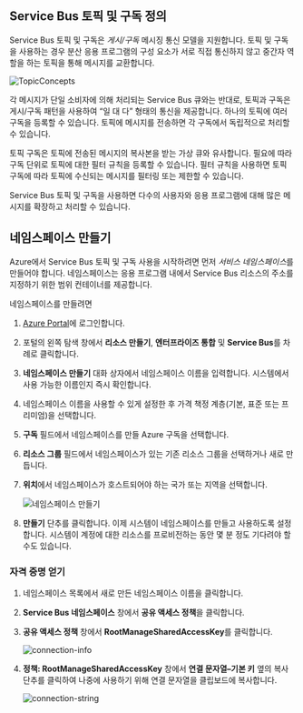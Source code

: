 ## <a name="what-are-service-bus-topics-and-subscriptions"></a>Service Bus 토픽 및 구독 정의
Service Bus 토픽 및 구독은 *게시/구독* 메시징 통신 모델을 지원합니다. 토픽 및 구독을 사용하는 경우 분산 응용 프로그램의 구성 요소가 서로 직접 통신하지 않고 중간자 역할을 하는 토픽을 통해 메시지를 교환합니다.

![TopicConcepts](./media/howto-service-bus-topics/sb-topics-01.png)

각 메시지가 단일 소비자에 의해 처리되는 Service Bus 큐와는 반대로, 토픽과 구독은 게시/구독 패턴을 사용하여 “일 대 다” 형태의 통신을 제공합니다. 하나의 토픽에 여러 구독을 등록할 수 있습니다. 토픽에 메시지를 전송하면 각 구독에서 독립적으로 처리할 수 있습니다.

토픽 구독은 토픽에 전송된 메시지의 복사본을 받는 가상 큐와 유사합니다. 필요에 따라 구독 단위로 토픽에 대한 필터 규칙을 등록할 수 있습니다. 필터 규칙을 사용하면 토픽 구독에 따라 토픽에 수신되는 메시지를 필터링 또는 제한할 수 있습니다.

Service Bus 토픽 및 구독을 사용하면 다수의 사용자와 응용 프로그램에 대해 많은 메시지를 확장하고 처리할 수 있습니다.

## <a name="create-a-namespace"></a>네임스페이스 만들기
Azure에서 Service Bus 토픽 및 구독 사용을 시작하려면 먼저 *서비스 네임스페이스*를 만들어야 합니다. 네임스페이스는 응용 프로그램 내에서 Service Bus 리소스의 주소를 지정하기 위한 범위 컨테이너를 제공합니다.

네임스페이스를 만들려면

1. [Azure Portal][Azure portal]에 로그인합니다.
2. 포털의 왼쪽 탐색 창에서 **리소스 만들기**, **엔터프라이즈 통합** 및 **Service Bus**를 차례로 클릭합니다.
3. **네임스페이스 만들기** 대화 상자에서 네임스페이스 이름을 입력합니다. 시스템에서 사용 가능한 이름인지 즉시 확인합니다.
4. 네임스페이스 이름을 사용할 수 있게 설정한 후 가격 책정 계층(기본, 표준 또는 프리미엄)을 선택합니다.
5. **구독** 필드에서 네임스페이스를 만들 Azure 구독을 선택합니다.
6. **리소스 그룹** 필드에서 네임스페이스가 있는 기존 리소스 그룹을 선택하거나 새로 만듭니다.      
7. **위치**에서 네임스페이스가 호스트되어야 하는 국가 또는 지역을 선택합니다.
   
    ![네임스페이스 만들기][create-namespace]
8. **만들기** 단추를 클릭합니다. 이제 시스템이 네임스페이스를 만들고 사용하도록 설정합니다. 시스템이 계정에 대한 리소스를 프로비전하는 동안 몇 분 정도 기다려야 할 수도 있습니다.

### <a name="obtain-the-credentials"></a>자격 증명 얻기
1. 네임스페이스 목록에서 새로 만든 네임스페이스 이름을 클릭합니다.
2. **Service Bus 네임스페이스** 창에서 **공유 액세스 정책**을 클릭합니다.
3. **공유 액세스 정책** 창에서 **RootManageSharedAccessKey**를 클릭합니다.
   
    ![connection-info][connection-info]
4. **정책: RootManageSharedAccessKey** 창에서 **연결 문자열–기본 키** 옆의 복사 단추를 클릭하여 나중에 사용하기 위해 연결 문자열을 클립보드에 복사합니다.
   
    ![connection-string][connection-string]

[Azure portal]: https://portal.azure.com
[create-namespace]: ./media/howto-service-bus-topics/create-namespace.png
[connection-info]: ./media/howto-service-bus-topics/connection-info.png
[connection-string]: ./media/howto-service-bus-topics/connection-string.png


